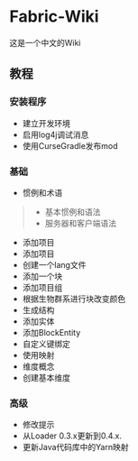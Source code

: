 # Fabric-Wiki
这是一个中文的Wiki  

## 教程 

### 安装程序
* 建立开发环境
* 启用log4j调试消息
* 使用CurseGradle发布mod

### 基础
* 惯例和术语
>* 基本惯例和语法
>* 服务器和客户端语法
* 添加项目
* 添加项目
* 创建一个lang文件
* 添加一个块
* 添加项目组
* 根据生物群系进行块改变颜色
* 生成结构
* 添加实体
* 添加BlockEntity
* 自定义键绑定
* 使用映射
* 维度概念
* 创建基本维度

### 高级

* 修改提示
* 从Loader 0.3.x更新到0.4.x.
* 更新Java代码库中的Yarn映射
